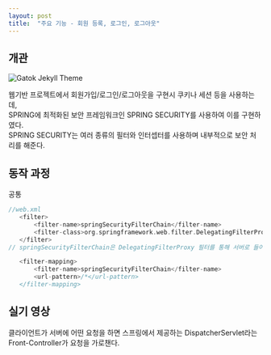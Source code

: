 ```yaml
---
layout: post
title:  "주요 기능 - 회원 등록, 로그인, 로그아웃"
---
```

## 개관

 ![Gatok Jekyll Theme]({{site.baseurl}}/images/2-4.png)
 
 웹기반 프로젝트에서 회원가입/로그인/로그아웃을 구현시 쿠키나 세션 등을 사용하는데, <br>
 SPRING에 최적화된 보안 프레임워크인 SPRING SECURITY를 사용하여 이를 구현하였다.<br>
 SPRING SECURITY는 여러 종류의 필터와 인터셉터를 사용하며 내부적으로 보안 처리를 해준다.

## 동작 과정
 공통<br>
 ~~~c
 //web.xml
 	<filter>
		<filter-name>springSecurityFilterChain</filter-name>
		<filter-class>org.springframework.web.filter.DelegatingFilterProxy</filter-class>
	</filter>
 // springSecurityFilterChain은 DelegatingFilterProxy 필터를 통해 서버로 들어오는 모든 요청을 감싸서 처리한다.

	<filter-mapping>
		<filter-name>springSecurityFilterChain</filter-name>
		<url-pattern>/*</url-pattern>
	</filter-mapping>
 ~~~

 
## 실기 영상
 클라이언트가 서버에 어떤 요청을 하면 스프링에서 제공하는 DispatcherServlet라는 Front-Controller가 요청을 가로챈다. 
